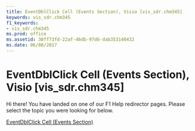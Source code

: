 ```yaml
---
title: EventDblClick Cell (Events Section), Visio [vis_sdr.chm345]
keywords: vis_sdr.chm345
f1_keywords:
- vis_sdr.chm345
ms.prod: office
ms.assetid: 30ff73fd-22af-46db-97d6-dab353140432
ms.date: 06/08/2017
---
```



# EventDblClick Cell (Events Section), Visio [vis_sdr.chm345]

Hi there! You have landed on one of our F1 Help redirector pages. Please select the topic you were looking for below.

[EventDblClick Cell (Events Section)](http://msdn.microsoft.com/library/ca949013-f998-1bce-39e5-ac6f68ab2392%28Office.15%29.aspx)

